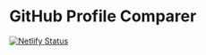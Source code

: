 # GitHub Profile Comparer 

[![Netlify Status](https://api.netlify.com/api/v1/badges/1ae3e48b-38a3-48e0-9252-119ebc9c1e9b/deploy-status)](https://app.netlify.com/sites/profile-comparer/deploys)
